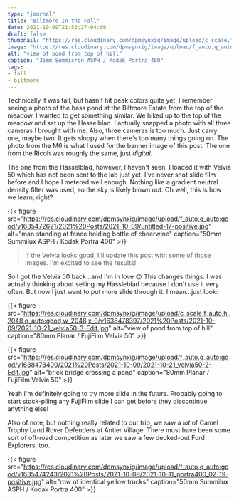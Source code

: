 ```yaml
---
type: "journal"
title: "Biltmore in the Fall"
date: 2021-10-09T21:52:27-04:00
draft: false
thumbnail: "https://res.cloudinary.com/dpmsynxig/image/upload/c_scale,f_auto,q_auto:good,w_700/v1636336024/2021%20Posts/2021-10-09/2021-10-11_portra400_02-11-positive-2.jpg"
image: "https://res.cloudinary.com/dpmsynxig/image/upload/f_auto,q_auto:good/v1636336024/2021%20Posts/2021-10-09/2021-10-11_portra400_02-11-positive-2.jpg"
alt: "view of pond from top of hill"
caption: "35mm Summicron ASPH / Kodak Portra 400"
tags:
- fall
- biltmore
---
```


Technically it was fall, but hasn't hit peak colors quite yet. I remember seeing a photo of the bass pond at the Biltmore Estate from the top of the meadow. I wanted to get something similar. We hiked up to the top of the meadow and set up the Hasselblad. I actually snapped a photo with all three cameras I brought with me. Also, three cameras is too much. Just carry one, maybe two. It gets sloppy when there's too many things going on. The photo from the M6 is what I used for the banner image of this post. The one from the Ricoh was roughly the same, just _digital_.

The one from the Hasselblad, however, I haven't seen. I loaded it with Velvia 50 which has not been sent to the lab just yet. I've never shot slide film before and I hope I metered well enough. Nothing like a gradient neutral density filter was used, so the sky is likely blown out. Oh well, this is how we learn, right?

{{< figure src="https://res.cloudinary.com/dpmsynxig/image/upload/f_auto,q_auto:good/v1635472621/2021%20Posts/2021-10-09/untitled-17-positive.jpg" alt="man standing at fence holding bottle of cheerwine" caption="50mm Summilux ASPH / Kodak Portra 400" >}}

> If the Velvia looks good, I'll update this post with some of those images. I'm excited to see the results!

So I got the Velvia 50 back...and I'm in love 😍 This changes things. I was actually thinking about selling my Hassleblad because I don't use it very often. But now I just want to put more slide through it. I mean...just look:

{{< figure src="https://res.cloudinary.com/dpmsynxig/image/upload/c_scale,f_auto,h_2048,q_auto:good,w_2048,x_0/v1638478397/2021%20Posts/2021-10-09/2021-10-21_velvia50-3-Edit.jpg" alt="view of pond from top of hill" caption="80mm Planar / FujiFilm Velvia 50" >}}

{{< figure src="https://res.cloudinary.com/dpmsynxig/image/upload/f_auto,q_auto:good/v1638478400/2021%20Posts/2021-10-09/2021-10-21_velvia50-2-Edit.jpg" alt="brick bridge crossing a pond" caption="80mm Planar / FujiFilm Velvia 50" >}}

Yeah I'm definitely going to try more slide in the future. Probably going to start stock-piling any FujiFilm slide I can get before they discontinue anything else!

Also of note, but nothing really related to our trip, we saw a _lot_ of Camel Trophy Land Rover Defenders at Antler Village. There must have been some sort of off-road competition as later we saw a few decked-out Ford Explorers, too. 

{{< figure src="https://res.cloudinary.com/dpmsynxig/image/upload/f_auto,q_auto:good/v1635474243/2021%20Posts/2021-10-09/2021-10-11_portra400_02-19-positive.jpg" alt="row of identical yellow trucks" caption="50mm Summilux ASPH / Kodak Portra 400" >}}
